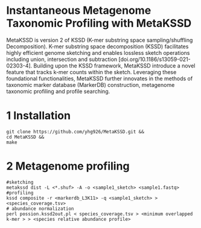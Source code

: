 #  Instantaneous Metagenome Taxonomic Profiling with MetaKSSD

MetaKSSD is version 2 of KSSD (K-mer substring space sampling/shuffling Decomposition).
K-mer substring space decomposition (KSSD) facilitates highly efficient genome sketching and enables lossless sketch operations including union, intersection and subtraction [doi.org/10.1186/s13059-021-02303-4]. Building upon the KSSD framework, MetaKSSD introduce a novel feature that tracks k-mer counts within the sketch. Leveraging these foundational functionalities, MetaKSSD further innovates in the methods of taxonomic marker database (MarkerDB) construction, metagenome taxonomic profiling and profile searching. 

# 1 Installation 
```
git clone https://github.com/yhg926/MetaKSSD.git &&
cd MetaKSSD &&
make
```
# 2 Metagenome profiling
```
#sketching 
metakssd dist -L <*.shuf> -A -o <sample1_sketch> <sample1.fastq>
#profiling
kssd composite -r <markerdb_L3K11> -q <sample1_sketch> > <species_coverage.tsv>
# abundance normalization
perl possion.kssd2out.pl < species_coverage.tsv > <minimum overlapped k-mer > > <species relative abundance profile>
```


